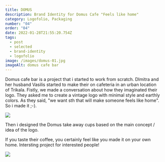 ```yaml
---
title: DOMUS
description: Brand Identity for Domus Cafe "Feels like home"
category: Logofolio, Packaging
number: "04"
order: "04"
date: 2022-01-28T21:55:20.754Z
tags:
  - post
  - selected
  - brand-identity
  - logofolio
image: /images/domus-01.jpg
imageAlt: domus cafe bar
---
```

Domus cafe bar is a project that i started to work from scratch. DImitra and her husband Vasilis started to make their on cafeteria in an urban location of Trikala. Fistly, we made a conversation about how they imaginated their logo. They asked me to create a vintage logo with minimal style and earthly colors. As they said, "we want sth that will make someone feels like home". So i made it ;-). 



![](/images/domus-02-01.jpg)

Then i designed the Domus take away cups based on the main concept / idea of the logo. 

If you taste their coffee, you certainly feel like you made it on your own home. Intersting project for interested people!

![](/images/domus-02-011-01.jpg)